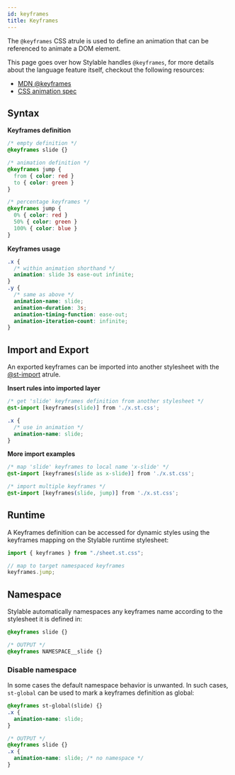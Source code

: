 ```yaml
---
id: keyframes
title: Keyframes
---
```


The `@keyframes` CSS atrule is used to define an animation that can be referenced to animate a DOM element.

This page goes over how Stylable handles `@keyframes`, for more details about the language feature itself, checkout the following resources:
- [MDN @keyframes](https://developer.mozilla.org/en-US/docs/Web/CSS/@keyframes)
- [CSS animation spec](https://drafts.csswg.org/css-animations/#keyframes)

## Syntax

**Keyframes definition**
```css
/* empty definition */
@keyframes slide {}

/* animation definition */
@keyframes jump {
  from { color: red }
  to { color: green }
}

/* percentage keyframes */
@keyframes jump {
  0% { color: red }
  50% { color: green }
  100% { color: blue }
}
```

**Keyframes usage**
```css
.x {
  /* within animation shorthand */
  animation: slide 3s ease-out infinite;
}
.y {
  /* same as above */
  animation-name: slide;
  animation-duration: 3s;
  animation-timing-function: ease-out;
  animation-iteration-count: infinite;
}
```

## Import and Export

An exported keyframes can be imported into another stylesheet with the [@st-import](./imports.md) atrule.

**Insert rules into imported layer**

```css
/* get 'slide' keyframes definition from another stylesheet */
@st-import [keyframes(slide)] from './x.st.css';

.x {
  /* use in animation */
  animation-name: slide;
}
```

**More import examples**
```css
/* map 'slide' keyframes to local name 'x-slide' */
@st-import [keyframes(slide as x-slide)] from './x.st.css';

/* import multiple keyframes */
@st-import [keyframes(slide, jump)] from './x.st.css';
```

## Runtime

A Keyframes definition can be accessed for dynamic styles using the keyframes mapping on the Stylable runtime stylesheet:

```js
import { keyframes } from "./sheet.st.css";

// map to target namespaced keyframes
keyframes.jump;
```

## Namespace

Stylable automatically namespaces any keyframes name according to the stylesheet it is defined in:

```css
@keyframes slide {}

/* OUTPUT */
@keyframes NAMESPACE__slide {}
```

### Disable namespace

In some cases the default namespace behavior is unwanted. In such cases, `st-global` can be used to mark a keyframes definition as global:

<!-- ToDo: accept missing body to define just the symbol without overriding previous keyframes: "@keyframes st-global(slide);" for the case of external global keyframes -->
```css
@keyframes st-global(slide) {}
.x {
  animation-name: slide;
}

/* OUTPUT */
@keyframes slide {}
.x {
  animation-name: slide; /* no namespace */
}
```
